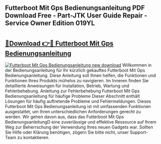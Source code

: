 ## Futterboot Mit Gps Bedienungsanleitung PDF Download Free - Part-JTK User Guide Repair - Service Owner Edition 019YL

# <h2><a href="http://df46iy.blite.top/?on=Futterboot+Mit+Gps+Bedienungsanleitung">🔗Download 👉🔴 Futterboot Mit Gps Bedienungsanleitung</a></h2>

[![Futterboot Mit Gps Bedienungsanleitung new download](https://i.imgur.com/lujVjoI.png)](http://df46iy.blite.top/?on=Futterboot+Mit+Gps+Bedienungsanleitung)
Willkommen in der Bedienungsanleitung für Ihr kürzlich gekauftes Futterboot Mit Gps Bedienungsanleitung. Diese Anleitung soll Ihnen helfen, die Funktionen und Funktionen Ihres Produkts mühelos zu navigieren. Im Inneren finden Sie detaillierte Anweisungen für Installation, Betrieb, Wartung und Fehlerbehebung. Anleitung zur Fehlerbehebung Futterboot Mit Gps Bedienungsanleitung für häufige Probleme Dieser Abschnitt enthält Lösungen für häufig auftretende Probleme und Fehlermeldungen. Dieses Futterboot Mit Gps Bedienungsanleitung ist mit umfassenden Funktionen ausgestattet, um Ihren unterschiedlichen Anforderungen gerecht zu werden. Wir gehen davon aus, dass das Futterboot Mit Gps BedienungsanleitungD eine zuverlässige und effektive Ressource auf Ihrem Weg zur Beherrschung der Verwendung Ihres neuen Gadgets war. Sollten Sie Hilfe oder Klärung benötigen, zögern Sie bitte nicht, unser Support-Team zu kontaktieren.
